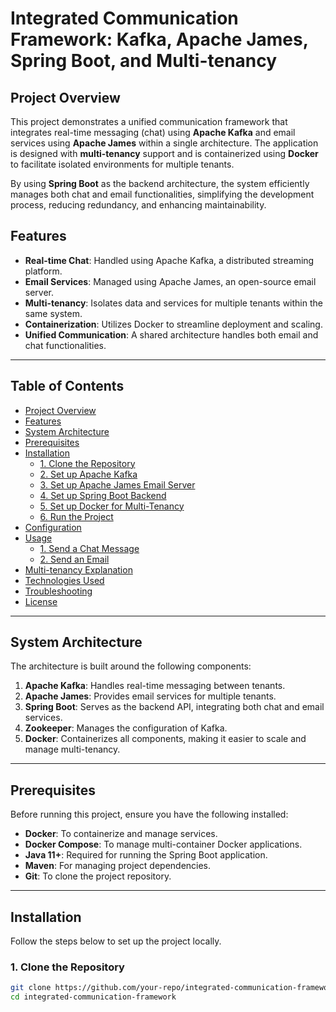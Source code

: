 # **Integrated Communication Framework: Kafka, Apache James, Spring Boot, and Multi-tenancy**

## **Project Overview**

This project demonstrates a unified communication framework that integrates real-time messaging (chat) using **Apache Kafka** and email services using **Apache James** within a single architecture. The application is designed with **multi-tenancy** support and is containerized using **Docker** to facilitate isolated environments for multiple tenants. 

By using **Spring Boot** as the backend architecture, the system efficiently manages both chat and email functionalities, simplifying the development process, reducing redundancy, and enhancing maintainability.

## **Features**

- **Real-time Chat**: Handled using Apache Kafka, a distributed streaming platform.
- **Email Services**: Managed using Apache James, an open-source email server.
- **Multi-tenancy**: Isolates data and services for multiple tenants within the same system.
- **Containerization**: Utilizes Docker to streamline deployment and scaling.
- **Unified Communication**: A shared architecture handles both email and chat functionalities.

---

## **Table of Contents**

- [Project Overview](#project-overview)
- [Features](#features)
- [System Architecture](#system-architecture)
- [Prerequisites](#prerequisites)
- [Installation](#installation)
  - [1. Clone the Repository](#1-clone-the-repository)
  - [2. Set up Apache Kafka](#2-set-up-apache-kafka)
  - [3. Set up Apache James Email Server](#3-set-up-apache-james-email-server)
  - [4. Set up Spring Boot Backend](#4-set-up-spring-boot-backend)
  - [5. Set up Docker for Multi-Tenancy](#5-set-up-docker-for-multi-tenancy)
  - [6. Run the Project](#6-run-the-project)
- [Configuration](#configuration)
- [Usage](#usage)
  - [1. Send a Chat Message](#1-send-a-chat-message)
  - [2. Send an Email](#2-send-an-email)
- [Multi-tenancy Explanation](#multi-tenancy-explanation)
- [Technologies Used](#technologies-used)
- [Troubleshooting](#troubleshooting)
- [License](#license)

---

## **System Architecture**

The architecture is built around the following components:

1. **Apache Kafka**: Handles real-time messaging between tenants.
2. **Apache James**: Provides email services for multiple tenants.
3. **Spring Boot**: Serves as the backend API, integrating both chat and email services.
4. **Zookeeper**: Manages the configuration of Kafka.
5. **Docker**: Containerizes all components, making it easier to scale and manage multi-tenancy.

---

## **Prerequisites**

Before running this project, ensure you have the following installed:

- **Docker**: To containerize and manage services.
- **Docker Compose**: To manage multi-container Docker applications.
- **Java 11+**: Required for running the Spring Boot application.
- **Maven**: For managing project dependencies.
- **Git**: To clone the project repository.

---

## **Installation**

Follow the steps below to set up the project locally.

### **1. Clone the Repository**

```bash
git clone https://github.com/your-repo/integrated-communication-framework.git
cd integrated-communication-framework
